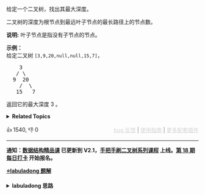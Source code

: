 <p>给定一个二叉树，找出其最大深度。</p>

<p>二叉树的深度为根节点到最远叶子节点的最长路径上的节点数。</p>

<p><strong>说明:</strong>&nbsp;叶子节点是指没有子节点的节点。</p>

<p><strong>示例：</strong><br> 给定二叉树 <code>[3,9,20,null,null,15,7]</code>，</br></p>

<pre>    3
   / \
  9  20
    /  \
   15   7</pre>

<p>返回它的最大深度&nbsp;3 。</p>

<details><summary><strong>Related Topics</strong></summary>树 | 深度优先搜索 | 广度优先搜索 | 二叉树</details><br>

<div>👍 1540, 👎 0<span style='float: right;'><span style='color: gray;'><a href='https://github.com/labuladong/fucking-algorithm/discussions/939' target='_blank' style='color: lightgray;text-decoration: underline;'>bug 反馈</a> | <a href='https://labuladong.gitee.io/article/fname.html?fname=jb插件简介' target='_blank' style='color: lightgray;text-decoration: underline;'>使用指南</a> | <a href='https://labuladong.github.io/algo/images/others/%E5%85%A8%E5%AE%B6%E6%A1%B6.jpg' target='_blank' style='color: lightgray;text-decoration: underline;'>更多配套插件</a></span></span></div>

<div id="labuladong"><hr>

**通知：[数据结构精品课](https://aep.h5.xeknow.com/s/1XJHEO) 已更新到 V2.1，[手把手刷二叉树系列课程](https://aep.xet.tech/s/3YGcq3) 上线。[第 18 期每日打卡](https://aep.xet.tech/s/2PLO1n) 开始报名。**



<p><strong><a href="https://labuladong.github.io/article/slug.html?slug=maximum-depth-of-binary-tree" target="_blank">⭐️labuladong 题解</a></strong></p>
<details><summary><strong>labuladong 思路</strong></summary>

## 基本思路

> 本文有视频版：[二叉树/递归的框架思维（纲领篇）](https://www.bilibili.com/video/BV1nG411x77H)

[我的刷题经验总结](https://labuladong.github.io/article/fname.html?fname=算法心得) 说过，二叉树问题虽然简单，但是暗含了动态规划和回溯算法等高级算法的思想。

下面提供两种思路的解法代码。

**详细题解：[东哥带你刷二叉树（纲领篇）](https://labuladong.github.io/article/fname.html?fname=二叉树总结)**

**标签：[二叉树](https://mp.weixin.qq.com/mp/appmsgalbum?__biz=MzAxODQxMDM0Mw==&action=getalbum&album_id=2121994699837177859)，[动态规划](https://mp.weixin.qq.com/mp/appmsgalbum?__biz=MzAxODQxMDM0Mw==&action=getalbum&album_id=1318881141113536512)，[回溯算法](https://mp.weixin.qq.com/mp/appmsgalbum?__biz=MzAxODQxMDM0Mw==&action=getalbum&album_id=2122002916411604996)**

## 解法代码

<div class="tab-panel"><div class="tab-nav">
<button data-tab-item="cpp" class="tab-nav-button btn " data-tab-group="default" onclick="switchTab(this)">cpp🤖</button>

<button data-tab-item="python" class="tab-nav-button btn " data-tab-group="default" onclick="switchTab(this)">python🤖</button>

<button data-tab-item="java" class="tab-nav-button btn active" data-tab-group="default" onclick="switchTab(this)">java🟢</button>

<button data-tab-item="go" class="tab-nav-button btn " data-tab-group="default" onclick="switchTab(this)">go🤖</button>

<button data-tab-item="javascript" class="tab-nav-button btn " data-tab-group="default" onclick="switchTab(this)">javascript🤖</button>
</div><div class="tab-content">
<div data-tab-item="cpp" class="tab-item " data-tab-group="default"><div class="highlight">

```cpp
// 注意：cpp 代码由 chatGPT🤖 根据我的 java 代码翻译，旨在帮助不同背景的读者理解算法逻辑。
// 本代码已经通过力扣的全部测试用例，可直接粘贴提交。

/***** 解法一，回溯算法思路 *****/
class Solution {
public:
    int depth = 0;
    int res = 0;

    int maxDepth(TreeNode* root) {
        traverse(root);
        return res;
    }

    // 遍历二叉树
    void traverse(TreeNode* root) {
        if (root == nullptr) {
            return;
        }

        // 前序遍历位置
        depth++;
        // 遍历的过程中记录最大深度
        res = max(res, depth);
        traverse(root->left);
        traverse(root->right);
        // 后序遍历位置
        depth--;
    }
};

/***** 解法二，动态规划思路 *****/
class Solution2 {
public:
    // 定义：输入一个节点，返回以该节点为根的二叉树的最大深度
    int maxDepth(TreeNode* root) {
        if (root == nullptr) {
            return 0;
        }
        int leftMax = maxDepth(root->left);
        int rightMax = maxDepth(root->right);
        // 根据左右子树的最大深度推出原二叉树的最大深度
        return 1 + max(leftMax, rightMax);
    }
};
```

</div></div>

<div data-tab-item="python" class="tab-item " data-tab-group="default"><div class="highlight">

```python
# 注意：python 代码由 chatGPT🤖 根据我的 java 代码翻译，旨在帮助不同背景的读者理解算法逻辑。
# 本代码已经通过力扣的全部测试用例，可直接粘贴提交。

# 解法一，回溯算法思路

class Solution:
    def maxDepth(self, root: TreeNode) -> int:
        self.res = 0
        self.traverse(root, 0)
        return self.res

    # 遍历二叉树
    def traverse(self, root: TreeNode, depth: int) -> None:
        if not root:
            return
        # 前序遍历位置
        depth += 1
        # 遍历的过程中记录最大深度
        self.res = max(self.res, depth)
        self.traverse(root.left, depth)
        self.traverse(root.right, depth)
        # 后序遍历位置
        depth -= 1


# 解法二，动态规划思路

class Solution:
    # 定义：输入一个节点，返回以该节点为根的二叉树的最大深度
    def maxDepth(self, root: TreeNode) -> int:
        if not root:
            return 0
        leftMax = self.maxDepth(root.left)
        rightMax = self.maxDepth(root.right)
        # 根据左右子树的最大深度推出原二叉树的最大深度
        return 1 + max(leftMax, rightMax)
```

</div></div>

<div data-tab-item="java" class="tab-item active" data-tab-group="default"><div class="highlight">

```java
/***** 解法一，回溯算法思路 *****/
class Solution {

    int depth = 0;
    int res = 0;

    public int maxDepth(TreeNode root) {
        traverse(root);
        return res;
    }

    // 遍历二叉树
    void traverse(TreeNode root) {
        if (root == null) {
            return;
        }

        // 前序遍历位置
        depth++;
        // 遍历的过程中记录最大深度
        res = Math.max(res, depth);
        traverse(root.left);
        traverse(root.right);
        // 后序遍历位置
        depth--;
    }
}

/***** 解法二，动态规划思路 *****/
class Solution2 {
    // 定义：输入一个节点，返回以该节点为根的二叉树的最大深度
    public int maxDepth(TreeNode root) {
        if (root == null) {
            return 0;
        }
        int leftMax = maxDepth(root.left);
        int rightMax = maxDepth(root.right);
        // 根据左右子树的最大深度推出原二叉树的最大深度
        return 1 + Math.max(leftMax, rightMax);
    }
}
```

</div></div>

<div data-tab-item="go" class="tab-item " data-tab-group="default"><div class="highlight">

```go
// 注意：go 代码由 chatGPT🤖 根据我的 java 代码翻译，旨在帮助不同背景的读者理解算法逻辑。
// 本代码还未经过力扣测试，仅供参考，如有疑惑，可以参照我写的 java 代码对比查看。

/***** 解法一，回溯算法思路 *****/
func maxDepth(root *TreeNode) int {
    var depth int
    var res int
    traverse(root, &depth, &res)
    return res
}

// 遍历二叉树
func traverse(root *TreeNode, depth *int, res *int) {
    if root == nil {
        return
    }
    // 前序遍历位置
    *depth++
    // 遍历的过程中记录最大深度
    *res = max(*res,*depth)
    traverse(root.Left, depth, res)
    traverse(root.Right, depth, res)
    // 后序遍历位置
    *depth--
}

/***** 解法二，动态规划思路 *****/
func maxDepth(root *TreeNode) int {
    if root == nil {
        return 0
    }
    leftMax := maxDepth(root.Left)
    rightMax := maxDepth(root.Right)
    // 根据左右子树的最大深度推出原二叉树的最大深度
    return 1 + max(leftMax, rightMax)
}

func max(x, y int) int {
    if x > y {
        return x
    }
    return y
}
```

</div></div>

<div data-tab-item="javascript" class="tab-item " data-tab-group="default"><div class="highlight">

```javascript
// 注意：javascript 代码由 chatGPT🤖 根据我的 java 代码翻译，旨在帮助不同背景的读者理解算法逻辑。
// 本代码还未经过力扣测试，仅供参考，如有疑惑，可以参照我写的 java 代码对比查看。

/**
 * 解法一，回溯算法思路
 */
var Solution = function() {
  let depth = 0;
  let res = 0;

  function maxDepth(root) {
    traverse(root);
    return res;
  }

  // 遍历二叉树
  function traverse(root) {
    if (root === null) {
      return;
    }

    // 前序遍历位置
    depth++;
    // 遍历的过程中记录最大深度
    res = Math.max(res, depth);
    traverse(root.left);
    traverse(root.right);
    // 后序遍历位置
    depth--;
  }

  return {
    maxDepth,
  };
};

/**
 * 解法二，动态规划思路
 */
var Solution2 = function() {
  // 定义：输入一个节点，返回以该节点为根的二叉树的最大深度
  function maxDepth(root) {
    if (root === null) {
      return 0;
    }
    const leftMax = maxDepth(root.left);
    const rightMax = maxDepth(root.right);
    // 根据左右子树的最大深度推出原二叉树的最大深度
    return 1 + Math.max(leftMax, rightMax);
  }

  return {
    maxDepth,
  };
};
```

</div></div>
</div></div>

**类似题目**：
  - [1376. 通知所有员工所需的时间 🟠](/problems/time-needed-to-inform-all-employees)
  - [144. 二叉树的前序遍历 🟢](/problems/binary-tree-preorder-traversal)
  - [543. 二叉树的直径 🟢](/problems/diameter-of-binary-tree)
  - [559. N 叉树的最大深度 🟢](/problems/maximum-depth-of-n-ary-tree)
  - [865. 具有所有最深节点的最小子树 🟠](/problems/smallest-subtree-with-all-the-deepest-nodes)
  - [剑指 Offer 55 - I. 二叉树的深度 🟢](/problems/er-cha-shu-de-shen-du-lcof)

</details>
</div>



